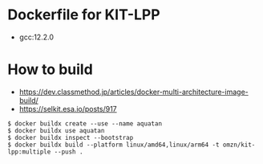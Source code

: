 # Dockerfile for KIT-LPP

* gcc:12.2.0

# How to build

* https://dev.classmethod.jp/articles/docker-multi-architecture-image-build/
* https://selkit.esa.io/posts/917

```
$ docker buildx create --use --name aquatan
$ docker buildx use aquatan
$ docker buildx inspect --bootstrap
$ docker buildx build --platform linux/amd64,linux/arm64 -t omzn/kit-lpp:multiple --push .  
```
